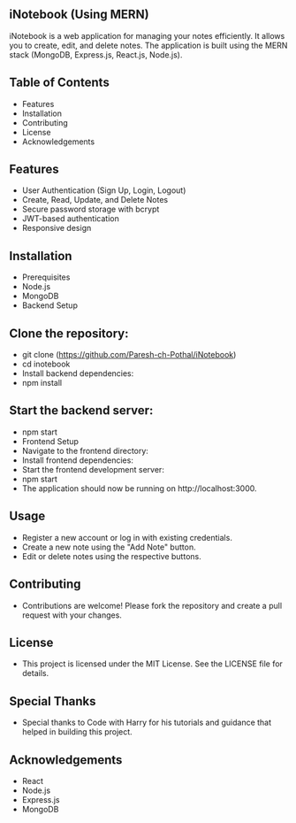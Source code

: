 ## iNotebook (Using MERN)
iNotebook is a web application for managing your notes efficiently. It allows you to create, edit, and delete notes. The application is built using the MERN stack (MongoDB, Express.js, React.js, Node.js).

## Table of Contents
- Features
- Installation
- Contributing
- License
- Acknowledgements

## Features
- User Authentication (Sign Up, Login, Logout)
- Create, Read, Update, and Delete Notes
- Secure password storage with bcrypt
- JWT-based authentication
- Responsive design

## Installation
- Prerequisites
- Node.js
- MongoDB
- Backend Setup

## Clone the repository:
- git clone (https://github.com/Paresh-ch-Pothal/iNotebook)
- cd inotebook
- Install backend dependencies:
- npm install

## Start the backend server:
- npm start
- Frontend Setup
- Navigate to the frontend directory:
- Install frontend dependencies:
- Start the frontend development server:
- npm start
- The application should now be running on http://localhost:3000.

## Usage
- Register a new account or log in with existing credentials.
- Create a new note using the "Add Note" button.
- Edit or delete notes using the respective buttons.

## Contributing
- Contributions are welcome! Please fork the repository and create a pull request with your changes.

## License
- This project is licensed under the MIT License. See the LICENSE file for details.

## Special Thanks
- Special thanks to Code with Harry for his tutorials and guidance that helped in building this project.

 ## Acknowledgements
- React
- Node.js
- Express.js
- MongoDB
